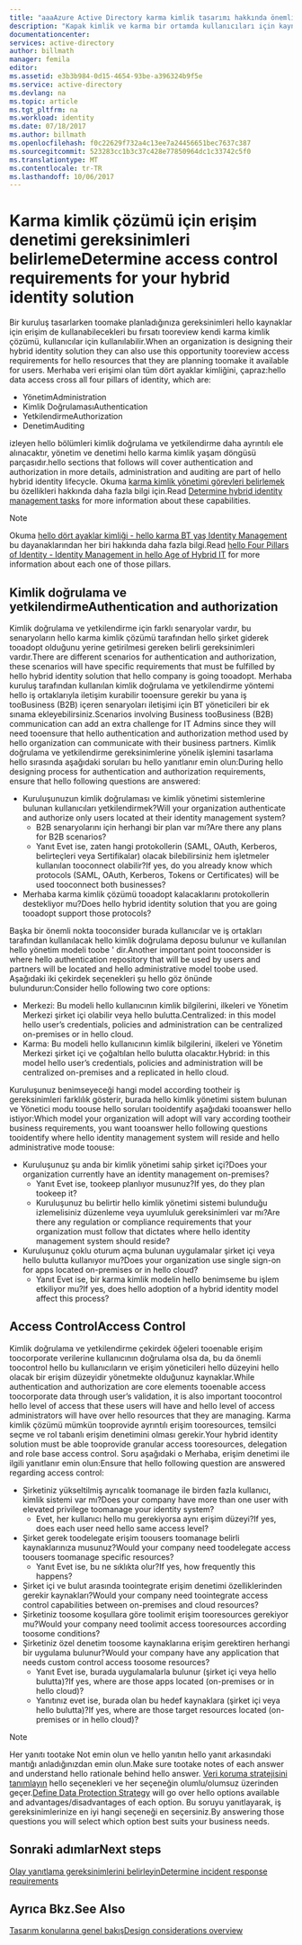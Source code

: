 ```yaml
---
title: "aaaAzure Active Directory karma kimlik tasarımı hakkında önemli noktalar - belirlemek erişim denetimi gereksinimlerine | Microsoft Docs"
description: "Kapak kimlik ve karma bir ortamda kullanıcıları için kaynaklar tanımlayıcı erişim gereksinimlerini ayaklar hello."
documentationcenter: 
services: active-directory
author: billmath
manager: femila
editor: 
ms.assetid: e3b3b984-0d15-4654-93be-a396324b9f5e
ms.service: active-directory
ms.devlang: na
ms.topic: article
ms.tgt_pltfrm: na
ms.workload: identity
ms.date: 07/18/2017
ms.author: billmath
ms.openlocfilehash: f0c22629f732a4c13ee7a24456651bec7637c387
ms.sourcegitcommit: 523283cc1b3c37c428e77850964dc1c33742c5f0
ms.translationtype: MT
ms.contentlocale: tr-TR
ms.lasthandoff: 10/06/2017
---
```

# <a name="determine-access-control-requirements-for-your-hybrid-identity-solution"></a><span data-ttu-id="9a03d-103">Karma kimlik çözümü için erişim denetimi gereksinimleri belirleme</span><span class="sxs-lookup"><span data-stu-id="9a03d-103">Determine access control requirements for your hybrid identity solution</span></span>
<span data-ttu-id="9a03d-104">Bir kuruluş tasarlarken toomake planladığınıza gereksinimleri hello kaynaklar için erişim de kullanabilecekleri bu fırsatı tooreview kendi karma kimlik çözümü, kullanıcılar için kullanılabilir.</span><span class="sxs-lookup"><span data-stu-id="9a03d-104">When an organization is designing their hybrid identity solution they can also use this opportunity tooreview access requirements for hello resources that they are planning toomake it available for users.</span></span> <span data-ttu-id="9a03d-105">Merhaba veri erişimi olan tüm dört ayaklar kimliğini, çapraz:</span><span class="sxs-lookup"><span data-stu-id="9a03d-105">hello data access cross all four pillars of identity, which are:</span></span>

* <span data-ttu-id="9a03d-106">Yönetim</span><span class="sxs-lookup"><span data-stu-id="9a03d-106">Administration</span></span>
* <span data-ttu-id="9a03d-107">Kimlik Doğrulaması</span><span class="sxs-lookup"><span data-stu-id="9a03d-107">Authentication</span></span>
* <span data-ttu-id="9a03d-108">Yetkilendirme</span><span class="sxs-lookup"><span data-stu-id="9a03d-108">Authorization</span></span>
* <span data-ttu-id="9a03d-109">Denetim</span><span class="sxs-lookup"><span data-stu-id="9a03d-109">Auditing</span></span>

<span data-ttu-id="9a03d-110">izleyen hello bölümleri kimlik doğrulama ve yetkilendirme daha ayrıntılı ele alınacaktır, yönetim ve denetimi hello karma kimlik yaşam döngüsü parçasıdır.</span><span class="sxs-lookup"><span data-stu-id="9a03d-110">hello sections that follows will cover authentication and authorization in more details, administration and auditing are part of hello hybrid identity lifecycle.</span></span> <span data-ttu-id="9a03d-111">Okuma [karma kimlik yönetimi görevleri belirlemek](active-directory-hybrid-identity-design-considerations-hybrid-id-management-tasks.md) bu özellikleri hakkında daha fazla bilgi için.</span><span class="sxs-lookup"><span data-stu-id="9a03d-111">Read [Determine hybrid identity management tasks](active-directory-hybrid-identity-design-considerations-hybrid-id-management-tasks.md) for more information about these capabilities.</span></span>

> [!NOTE]
> <span data-ttu-id="9a03d-112">Okuma [hello dört ayaklar kimliği - hello karma BT yaş Identity Management](http://social.technet.microsoft.com/wiki/contents/articles/15530.the-four-pillars-of-identity-identity-management-in-the-age-of-hybrid-it.aspx) bu dayanaklarından her biri hakkında daha fazla bilgi.</span><span class="sxs-lookup"><span data-stu-id="9a03d-112">Read [hello Four Pillars of Identity - Identity Management in hello Age of Hybrid IT](http://social.technet.microsoft.com/wiki/contents/articles/15530.the-four-pillars-of-identity-identity-management-in-the-age-of-hybrid-it.aspx) for more information about each one of those pillars.</span></span>
> 
> 

## <a name="authentication-and-authorization"></a><span data-ttu-id="9a03d-113">Kimlik doğrulama ve yetkilendirme</span><span class="sxs-lookup"><span data-stu-id="9a03d-113">Authentication and authorization</span></span>
<span data-ttu-id="9a03d-114">Kimlik doğrulama ve yetkilendirme için farklı senaryolar vardır, bu senaryoların hello karma kimlik çözümü tarafından hello şirket giderek tooadopt olduğunu yerine getirilmesi gereken belirli gereksinimleri vardır.</span><span class="sxs-lookup"><span data-stu-id="9a03d-114">There are different scenarios for authentication and authorization, these scenarios will have specific requirements that must be fulfilled by hello hybrid identity solution that hello company is going tooadopt.</span></span> <span data-ttu-id="9a03d-115">Merhaba kuruluş tarafından kullanılan kimlik doğrulama ve yetkilendirme yöntemi hello iş ortaklarıyla iletişim kurabilir tooensure gerekir bu yana iş tooBusiness (B2B) içeren senaryoları iletişimi için BT yöneticileri bir ek sınama ekleyebilirsiniz.</span><span class="sxs-lookup"><span data-stu-id="9a03d-115">Scenarios involving Business tooBusiness (B2B) communication can add an extra challenge for IT Admins since they will need tooensure that hello authentication and authorization method used by hello organization can communicate with their business partners.</span></span> <span data-ttu-id="9a03d-116">Kimlik doğrulama ve yetkilendirme gereksinimlerine yönelik işlemini tasarlama hello sırasında aşağıdaki soruları bu hello yanıtlanır emin olun:</span><span class="sxs-lookup"><span data-stu-id="9a03d-116">During hello designing process for authentication and authorization requirements, ensure that hello following questions are answered:</span></span>

* <span data-ttu-id="9a03d-117">Kuruluşunuzun kimlik doğrulaması ve kimlik yönetimi sistemlerine bulunan kullanıcıları yetkilendirmek?</span><span class="sxs-lookup"><span data-stu-id="9a03d-117">Will your organization authenticate and authorize only users located at their identity management system?</span></span>
  * <span data-ttu-id="9a03d-118">B2B senaryolarını için herhangi bir plan var mı?</span><span class="sxs-lookup"><span data-stu-id="9a03d-118">Are there any plans for B2B scenarios?</span></span>
  * <span data-ttu-id="9a03d-119">Yanıt Evet ise, zaten hangi protokollerin (SAML, OAuth, Kerberos, belirteçleri veya Sertifikalar) olacak bilebilirsiniz hem işletmeler kullanılan tooconnect olabilir?</span><span class="sxs-lookup"><span data-stu-id="9a03d-119">If yes, do you already know which protocols (SAML, OAuth, Kerberos, Tokens or Certificates) will be used tooconnect both businesses?</span></span>
* <span data-ttu-id="9a03d-120">Merhaba karma kimlik çözümü tooadopt kalacaklarını protokollerin destekliyor mu?</span><span class="sxs-lookup"><span data-stu-id="9a03d-120">Does hello hybrid identity solution that you are going tooadopt support those protocols?</span></span>

<span data-ttu-id="9a03d-121">Başka bir önemli nokta tooconsider burada kullanıcılar ve iş ortakları tarafından kullanılacak hello kimlik doğrulama deposu bulunur ve kullanılan hello yönetim modeli toobe ' dir.</span><span class="sxs-lookup"><span data-stu-id="9a03d-121">Another important point tooconsider is where hello authentication repository that will be used by users and partners will be located and hello administrative model toobe used.</span></span> <span data-ttu-id="9a03d-122">Aşağıdaki iki çekirdek seçenekleri şu hello göz önünde bulundurun:</span><span class="sxs-lookup"><span data-stu-id="9a03d-122">Consider hello following two core options:</span></span>

* <span data-ttu-id="9a03d-123">Merkezi: Bu modeli hello kullanıcının kimlik bilgilerini, ilkeleri ve Yönetim Merkezi şirket içi olabilir veya hello bulutta.</span><span class="sxs-lookup"><span data-stu-id="9a03d-123">Centralized: in this model hello user’s credentials, policies and administration can be centralized on-premises or in hello cloud.</span></span>
* <span data-ttu-id="9a03d-124">Karma: Bu modeli hello kullanıcının kimlik bilgilerini, ilkeleri ve Yönetim Merkezi şirket içi ve çoğaltılan hello bulutta olacaktır.</span><span class="sxs-lookup"><span data-stu-id="9a03d-124">Hybrid: in this model hello user’s credentials, policies and administration will be centralized on-premises and a replicated in hello cloud.</span></span>

<span data-ttu-id="9a03d-125">Kuruluşunuz benimseyeceği hangi model according tootheir iş gereksinimleri farklılık gösterir, burada hello kimlik yönetimi sistem bulunan ve Yönetici modu toouse hello soruları tooidentify aşağıdaki tooanswer hello istiyor:</span><span class="sxs-lookup"><span data-stu-id="9a03d-125">Which model your organization will adopt will vary according tootheir business requirements, you want tooanswer hello following questions tooidentify where hello identity management system will reside and hello administrative mode toouse:</span></span>

* <span data-ttu-id="9a03d-126">Kuruluşunuz şu anda bir kimlik yönetimi sahip şirket içi?</span><span class="sxs-lookup"><span data-stu-id="9a03d-126">Does your organization currently have an identity management on-premises?</span></span>
  * <span data-ttu-id="9a03d-127">Yanıt Evet ise, tookeep planlıyor musunuz?</span><span class="sxs-lookup"><span data-stu-id="9a03d-127">If yes, do they plan tookeep it?</span></span>
  * <span data-ttu-id="9a03d-128">Kuruluşunuz bu belirtir hello kimlik yönetimi sistemi bulunduğu izlemelisiniz düzenleme veya uyumluluk gereksinimleri var mı?</span><span class="sxs-lookup"><span data-stu-id="9a03d-128">Are there any regulation or compliance requirements that your organization must follow that dictates where hello identity management system should reside?</span></span>
* <span data-ttu-id="9a03d-129">Kuruluşunuz çoklu oturum açma bulunan uygulamalar şirket içi veya hello bulutta kullanıyor mu?</span><span class="sxs-lookup"><span data-stu-id="9a03d-129">Does your organization use single sign-on for apps located on-premises or in hello cloud?</span></span>
  * <span data-ttu-id="9a03d-130">Yanıt Evet ise, bir karma kimlik modelin hello benimseme bu işlem etkiliyor mu?</span><span class="sxs-lookup"><span data-stu-id="9a03d-130">If yes, does hello adoption of a hybrid identity model affect this process?</span></span>

## <a name="access-control"></a><span data-ttu-id="9a03d-131">Access Control</span><span class="sxs-lookup"><span data-stu-id="9a03d-131">Access Control</span></span>
<span data-ttu-id="9a03d-132">Kimlik doğrulama ve yetkilendirme çekirdek öğeleri tooenable erişim toocorporate verilerine kullanıcının doğrulama olsa da, bu da önemli toocontrol hello bu kullanıcıların ve erişim yöneticileri hello düzeyini hello olacak bir erişim düzeyidir yönetmekte olduğunuz kaynaklar.</span><span class="sxs-lookup"><span data-stu-id="9a03d-132">While authentication and authorization are core elements tooenable access toocorporate data through user’s validation, it is also important toocontrol hello level of access that these users will have and hello level of access administrators will have over hello resources that they are managing.</span></span> <span data-ttu-id="9a03d-133">Karma kimlik çözümü mümkün tooprovide ayrıntılı erişim tooresources, temsilci seçme ve rol tabanlı erişim denetimini olması gerekir.</span><span class="sxs-lookup"><span data-stu-id="9a03d-133">Your hybrid identity solution must be able tooprovide granular access tooresources, delegation and role base access control.</span></span> <span data-ttu-id="9a03d-134">Soru aşağıdaki o Merhaba, erişim denetimi ile ilgili yanıtlanır emin olun:</span><span class="sxs-lookup"><span data-stu-id="9a03d-134">Ensure that hello following question are answered regarding access control:</span></span>

* <span data-ttu-id="9a03d-135">Şirketiniz yükseltilmiş ayrıcalık toomanage ile birden fazla kullanıcı, kimlik sistemi var mı?</span><span class="sxs-lookup"><span data-stu-id="9a03d-135">Does your company have more than one user with elevated privilege toomanage your identity system?</span></span>
  * <span data-ttu-id="9a03d-136">Evet, her kullanıcı hello mu gerekiyorsa aynı erişim düzeyi?</span><span class="sxs-lookup"><span data-stu-id="9a03d-136">If yes, does each user need hello same access level?</span></span>
* <span data-ttu-id="9a03d-137">Şirket gerek toodelegate erişim toousers toomanage belirli kaynaklarınıza musunuz?</span><span class="sxs-lookup"><span data-stu-id="9a03d-137">Would your company need toodelegate access toousers toomanage specific resources?</span></span>
  * <span data-ttu-id="9a03d-138">Yanıt Evet ise, bu ne sıklıkta olur?</span><span class="sxs-lookup"><span data-stu-id="9a03d-138">If yes, how frequently this happens?</span></span>
* <span data-ttu-id="9a03d-139">Şirket içi ve bulut arasında toointegrate erişim denetimi özelliklerinden gerekir kaynakları?</span><span class="sxs-lookup"><span data-stu-id="9a03d-139">Would your company need toointegrate access control capabilities between on-premises and cloud resources?</span></span>
* <span data-ttu-id="9a03d-140">Şirketiniz toosome koşullara göre toolimit erişim tooresources gerekiyor mu?</span><span class="sxs-lookup"><span data-stu-id="9a03d-140">Would your company need toolimit access tooresources according toosome conditions?</span></span>
* <span data-ttu-id="9a03d-141">Şirketiniz özel denetim toosome kaynaklarına erişim gerektiren herhangi bir uygulama bulunur?</span><span class="sxs-lookup"><span data-stu-id="9a03d-141">Would your company have any application that needs custom control access toosome resources?</span></span>
  * <span data-ttu-id="9a03d-142">Yanıt Evet ise, burada uygulamalarla bulunur (şirket içi veya hello bulutta)?</span><span class="sxs-lookup"><span data-stu-id="9a03d-142">If yes, where are those apps located (on-premises or in hello cloud)?</span></span>
  * <span data-ttu-id="9a03d-143">Yanıtınız evet ise, burada olan bu hedef kaynaklara (şirket içi veya hello bulutta)?</span><span class="sxs-lookup"><span data-stu-id="9a03d-143">If yes, where are those target resources located (on-premises or in hello cloud)?</span></span>

> [!NOTE]
> <span data-ttu-id="9a03d-144">Her yanıtı tootake Not emin olun ve hello yanıtın hello yanıt arkasındaki mantığı anladığınızdan emin olun.</span><span class="sxs-lookup"><span data-stu-id="9a03d-144">Make sure tootake notes of each answer and understand hello rationale behind hello answer.</span></span> <span data-ttu-id="9a03d-145">[Veri koruma stratejisini tanımlayın](active-directory-hybrid-identity-design-considerations-data-protection-strategy.md) hello seçenekleri ve her seçeneğin olumlu/olumsuz üzerinden geçer.</span><span class="sxs-lookup"><span data-stu-id="9a03d-145">[Define Data Protection Strategy](active-directory-hybrid-identity-design-considerations-data-protection-strategy.md) will go over hello options available and advantages/disadvantages of each option.</span></span>  <span data-ttu-id="9a03d-146">Bu soruyu yanıtlayarak, iş gereksinimlerinize en iyi hangi seçeneği en seçersiniz.</span><span class="sxs-lookup"><span data-stu-id="9a03d-146">By answering those questions you will select which option best suits your business needs.</span></span>
> 
> 

## <a name="next-steps"></a><span data-ttu-id="9a03d-147">Sonraki adımlar</span><span class="sxs-lookup"><span data-stu-id="9a03d-147">Next steps</span></span>
[<span data-ttu-id="9a03d-148">Olay yanıtlama gereksinimlerini belirleyin</span><span class="sxs-lookup"><span data-stu-id="9a03d-148">Determine incident response requirements</span></span>](active-directory-hybrid-identity-design-considerations-incident-response-requirements.md)

## <a name="see-also"></a><span data-ttu-id="9a03d-149">Ayrıca Bkz.</span><span class="sxs-lookup"><span data-stu-id="9a03d-149">See Also</span></span>
[<span data-ttu-id="9a03d-150">Tasarım konularına genel bakış</span><span class="sxs-lookup"><span data-stu-id="9a03d-150">Design considerations overview</span></span>](active-directory-hybrid-identity-design-considerations-overview.md)

